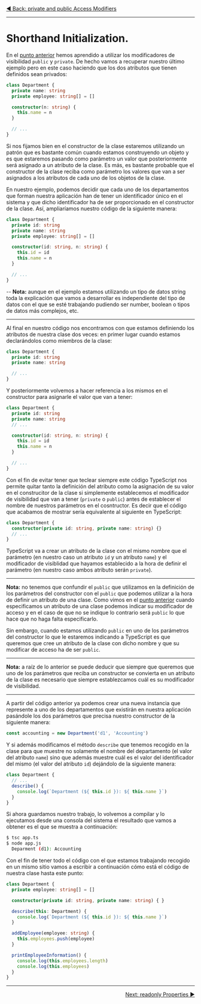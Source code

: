 <p align="left">
 <a href="05_06.md">◀ Back: private and public Access Modifiers</a>
</p>

---

# Shorthand Initialization.

En el [punto anterior](./05_06.md) hemos aprendido a utilizar los modificadores de visibilidad `public` y `private`. De hecho vamos a recuperar nuestro último ejemplo pero en este caso haciendo que los dos atributos que tienen definidos sean privados:

```ts
class Department {
  private name: string
  private employee: string[] = []

  constructor(n: string) {
    this.name = n
  }

  // ...
}
```

Si nos fijamos bien en el constructor de la clase estaremos utilizando un patrón que es bastante común cuando estamos construyendo un objeto y es que estaremos pasando como parámetro un valor que posteriormente será asignado a un atributo de la clase. Es más, es bastante probable que el constructor de la clase reciba como parámetro los valores que van a ser asignados a los atributos de cada uno de los objetos de la clase.

En nuestro ejemplo, podemos decidir que cada uno de los departamentos que forman nuestra aplicación han de tener un identificador único en el sistema y que dicho identificador ha de ser proporcionado en el constructor de la clase. Así, ampliaríamos nuestro código de la siguiente manera:

```ts
class Department {
  private id: string
  private name: string
  private employee: string[] = []

  constructor(id: string, n: string) {
    this.id = id
    this.name = n
  }

  // ...
}
```

--
**Nota:** aunque en el ejemplo estamos utilizando un tipo de datos string toda la explicación que vamos a desarrollar es independiente del tipo de datos con el que se esté trabajando pudiendo ser number, boolean o tipos de datos más complejos, etc.

---

Al final en nuestro código nos encontramos con que estamos definiendo los atributos de nuestra clase dos veces: en primer lugar cuando estamos declarándolos como miembros de la clase:

```ts
class Department {
  private id: string
  private name: string

  // ...
}
```

Y posteriormente volvemos a hacer referencia a los mismos en el constructor para asignarle el valor que van a tener:

```ts
class Department {
  private id: string
  private name: string
  // ...

  constructor(id: string, n: string) {
    this.id = id
    this.name = n
  }

  // ...
}
```

Con el fin de evitar tener que teclear siempre este código TypeScript nos permite quitar tanto la definición del atributo como la asignación de su valor en el construcitor de la clase si simplemente establecemos el modificador de visibilidad que van a tener (`private` o `public`) antes de establecer el nombre de nuestros parámetros en el cosntructor. Es decir que el código que acabamos de mostrar sería equivalente al siguiente en TypeScript:

```ts
class Department {
  constructor(private id: string, private name: string) {}
  // ...
}
```

TypeScript va a crear un atributo de la clase con el mismo nombre que el parámetro (en nuestro caso un atributo `id` y un atributo `name`) y el modificador de visiblidad que hayamos establecido a la hora de definir el parámetro (en nuestro caso ambos atributo serán `private`).

---
**Nota:** no tenemos que confundir el `public` que utilizamos en la definición de los parámetros del constructor con el `public` que podemos utilizar a la hora de definir un atributo de una clase. Como vimos en el [punto anterior](./05_06.md) cuando especificamos un atributo de una clase podemos indicar su modificador de acceso y en el caso de que no se indique lo contrario será `public` lo que hace que no haga falta especificarlo.

Sin embargo, cuando estamos utilizando `public` en uno de los parámetros del constructor lo que le estaremos indicando a TypeScript es que queremos que cree un atributo de la clase con dicho nombre y que su modificar de acceso ha de ser `public`.

---
**Nota:** a raíz de lo anterior se puede deducir que siempre que queremos que uno de los parámetros que reciba un constructor se convierta en un atributo de la clase es necesario que siempre establezcamos cuál es su modificador de visibilidad.

---

A partir del código anterior ya podemos crear una nueva instancia que represente a uno de los departamentos que existirán en nuestra aplicación pasándole los dos parámetros que precisa nuestro constructor de la siguiente manera:

```ts
const accounting = new Department('d1', 'Accounting')
```

Y si además modificamos el método `describe` que tenemos recogido en la clase para que muestre no solamente el nombre del departamento (el valor del atributo `name`) sino que además muestre cuál es el valor del identificador del mismo (el valor del atributo `id`) dejándolo de la siguiente manera:

```ts
class Department {
  // ...
  describe() {
    console.log(`Department (${ this.id }): ${ this.name }`)
  }
}
```

Si ahora guardamos nuestro trabajo, lo volvemos a compilar y lo ejecutamos desde una consola del sistema el resultado que vamos a obtener es el que se muestra a continuación:

```bash
$ tsc app.ts
$ node app.js
  Deparment (d1): Accounting
```

Con el fin de tener todo el código con el que estamos trabajando recogido en un mismo sitio vamos a escribir a continuación cómo está el código de nuestra clase hasta este punto:

```ts
class Department {
  private employee: string[] = []

  constructor(private id: string, private name: string) { }

  describe(this: Department) {
    console.log(`Department (${ this.id }): ${ this.name }`)
  }

  addEmployee(employee: string) {
    this.employees.push(employee)
  }

  printEmployeeInformation() {
    console.log(this.employees.length)
    console.log(this.employees)
  }
}
```

---

<p align="right">
 <a href="05_08.md">Next: readonly Properties ▶</a>
</p>

